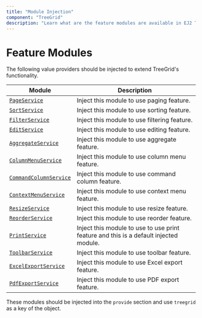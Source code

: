 ```yaml
---
title: "Module Injection"
component: "TreeGrid"
description: "Learn what are the feature modules are available in EJ2 TreeGrid."
---
```


# Feature Modules

The following value providers should be injected to extend TreeGrid's functionality.

| Module | Description |
|------|-------------|
| [`PageService`](../../treegrid/paging)| Inject this module to use paging feature.|
| [`SortService`](../../treegrid/sorting)| Inject this module to use sorting feature.|
| [`FilterService`](../../treegrid/filtering)| Inject this module to use filtering feature.|
| [`EditService`](../../treegrid/editing)| Inject this module to use editing feature.|
| [`AggregateService`](../../treegrid/aggregates)| Inject this module to use aggregate feature.|
| [`ColumnMenuService`](../../treegrid/columns/#column-menu)| Inject this module to use column menu feature.|
| [`CommandColumnService`](../../treegrid/editing/#command-column)| Inject this module to use command column feature.|
| [`ContextMenuService`](../../treegrid/context-menu)| Inject this module to use context menu feature.
| [`ResizeService`](../../treegrid/columns/#column-resizing)| Inject this module to use resize feature.|
| [`ReorderService`](../../treegrid/columns/#reorder)| Inject this module to use reorder feature.|
| [`PrintService`](../../treegrid/print)| Inject this module to use to use print feature and this is a default injected module.|
| [`ToolbarService`](../../treegrid/tool-bar)| Inject this module to use toolbar feature.|
| [`ExcelExportService`](../../treegrid/excel-export)| Inject this module to use Excel export feature.|
| [`PdfExportService`](../../treegrid/pdf-export)| Inject this module to use PDF export feature.|

These modules should be injected into the `provide` section and use `treegrid` as a key of the object.
